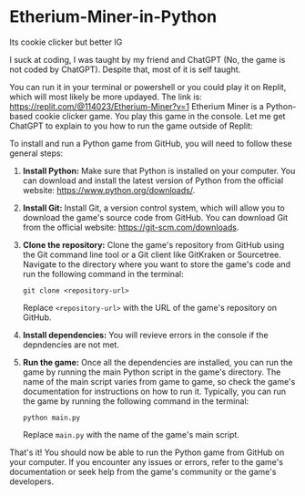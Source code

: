 # Etherium-Miner-in-Python
Its cookie clicker but better IG

I suck at coding, I was taught by my friend and ChatGPT (No, the game is not coded by ChatGPT). Despite that, most of it is self taught.

You can run it in your terminal or powershell or you could play it on Replit, which will most likely be more updayed. The link is: https://replit.com/@114023/Etherium-Miner?v=1
Etherium Miner is a Python-based cookie clicker game. You play this game in the console. Let me get ChatGPT to explain to you how to run the game outside of Replit:

To install and run a Python game from GitHub, you will need to follow these general steps:

1. **Install Python:** Make sure that Python is installed on your computer. You can download and install the latest version of Python from the official website: https://www.python.org/downloads/.

2. **Install Git:** Install Git, a version control system, which will allow you to download the game's source code from GitHub. You can download Git from the official website: https://git-scm.com/downloads.

3. **Clone the repository:** Clone the game's repository from GitHub using the Git command line tool or a Git client like GitKraken or Sourcetree. Navigate to the directory where you want to store the game's code and run the following command in the terminal:

   ```
   git clone <repository-url>
   ```

   Replace `<repository-url>` with the URL of the game's repository on GitHub.

4. **Install dependencies:** You will revieve errors in the console if the depndencies are not met.

5. **Run the game:** Once all the dependencies are installed, you can run the game by running the main Python script in the game's directory. The name of the main script varies from game to game, so check the game's documentation for instructions on how to run it. Typically, you can run the game by running the following command in the terminal:

   ```
   python main.py
   ```

   Replace `main.py` with the name of the game's main script.

That's it! You should now be able to run the Python game from GitHub on your computer. If you encounter any issues or errors, refer to the game's documentation or seek help from the game's community or the game's developers.
